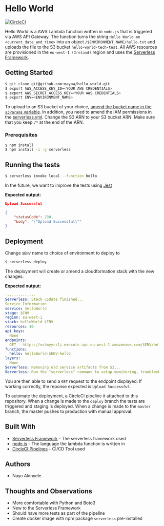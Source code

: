 # Hello World

[![CircleCI](https://circleci.com/gh/nayoa/hello_world.svg?style=svg)](https://circleci.com/gh/nayoa/hello_world)

Hello World is a AWS Lambda function written in `node.js` that is triggered via AWS API Gateway. The function turns the string `Hello World on <current_date_and_time>` into an object `/$ENVIRONMENT_NAME/hello.txt` and uploads the file to the S3 bucket `hello-world-tech-test`. All AWS resources are provisioned in the `eu-west-1 (Ireland)` region and uses the [Serverless Framework](https://serverless.com/).

## Getting Started

```bash
$ git clone git@github.com:nayoa/hello_world.git
$ export AWS_ACCESS_KEY_ID=<YOUR AWS CREDENTIALS>
$ export AWS_SECRET_ACCESS_KEY=<YOUR AWS CREDENTIALS>
$ export ENV=<ENVIRONMENT_NAME>
```

To upload to an S3 bucket of your choice, [amend the bucket name in the `s3Params` variable](handler.js). In addition, you need to amend the IAM permissions in the [serverless.yml](serverless.yml). Change the S3 ARN to your S3 bucket ARN. Make sure that you keep `/*` at the end of the ARN.

### Prerequisites

```bash
$ npm install
$ npm install -i -g serverless
```

## Running the tests

```bash
$ serverless invoke local --function hello
```

In the future, we want to improve the tests using [Jest](https://jestjs.io/)

**Expected output:**

```json
Upload Successful

{
    "statusCode": 200,
    "body": "\"Upload Successful\""
}
```

## Deployment

Change `$ENV` name to choice of environment to deploy to

```bash
$ serverless deploy
```

The deployment will create or amend a cloudformation stack with the new changes.

**Expected output:**
```yaml
..............
Serverless: Stack update finished...
Service Information
service: helloWorld
stage: $ENV
region: eu-west-1
stack: helloWorld-$ENV
resources: 10
api keys:
  None
endpoints:
  GET - https://xstmyycz1j.execute-api.eu-west-1.amazonaws.com/$ENV/hello
functions:
  hello: helloWorld-$ENV-hello
layers:
  None
Serverless: Removing old service artifacts from S3...
Serverless: Run the "serverless" command to setup monitoring, troubleshooting and testing.
```

You are then able to send a `GET` request to the endpoint displayed. If working correctly, the reponse expected is `Upload Successful`.

To automate the deployment, a CircleCI pipeline it attached to this repository. When a change is made to the `deploy` branch the tests are triggered and staging is deployed. When a change is made to the `master` branch, the master pushes to production with manual approval.

## Built With

* [Serverless Framework](https://serverless.com/) - The serverless framework used
* [node.js](https://nodejs.org/en/) - The language the lambda function is written in
* [CircleCI Pipelines](https://circleci.com/) - CI/CD Tool used

## Authors

* Nayo Akinyele

## Thoughts and Observations
* More comfortable with Python and Boto3
* New to the Serverless Framework
* Should have more tests as part of the pipeline
* Create docker image with npm package `serverless` pre-installed
